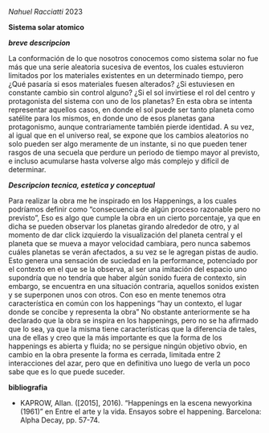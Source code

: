 _Nahuel Racciatti_ 2023

**Sistema solar atomico**

***breve descripcion***

La conformación de lo que nosotros conocemos como sistema solar no fue más que una serie aleatoria sucesiva de eventos, los cuales estuvieron limitados por los materiales existentes en un determinado tiempo, pero ¿Qué pasaría si esos materiales fuesen alterados? ¿Si estuviesen en constante cambio sin control alguno? ¿Si el sol invirtiese el rol del centro y protagonista del sistema con uno de los planetas? En esta obra se intenta representar aquellos casos, en donde el sol puede ser tanto planeta como satélite para los mismos, en donde uno de esos planetas gana protagonismo, aunque contrariamente también pierde identidad. A su vez, al igual que en el universo real, se expone que los cambios aleatorios no solo pueden ser algo meramente de un instante, si no que pueden tener rasgos de una secuela que perdure un periodo de tiempo mayor al previsto, e incluso acumularse hasta volverse algo más complejo y difícil de determinar. 

***Descripcion tecnica, estetica y conceptual***

Para realizar la obra me he inspirado en los Happenings, a los cuales podríamos definir como “consecuencia de algún proceso razonable pero no previsto”, Eso es algo que cumple la obra en un cierto porcentaje, ya que en dicha se pueden observar los planetas girando alrededor de otro, y al momento de dar click izquierdo la visualización del planeta central y el planeta que se mueva a mayor velocidad cambiara, pero nunca sabemos cuáles planetas se verán afectados, a su vez se le agregan pistas de audio. Esto genera una sensación de suciedad en la performance, potenciado por el contexto en el que se la observa, al ser una imitación del espacio uno supondría que no tendría que haber algún sonido fuera de contexto, sin embargo, se encuentra en una situación contraria, aquellos sonidos existen y se superponen unos con otros. Con eso en mente tenemos otra característica en común con los happenings “hay un contexto, el lugar donde se concibe y representa la obra” No obstante anteriormente se ha declarado que la obra se inspira en los happenings, pero no se ha afirmado que lo sea, ya que la misma tiene características que la diferencia de tales, una de ellas y creo que la más importante es que la forma de los happenings es abierta y fluida; no se persigue ningún objetivo obvio, en cambio en la obra presente la forma es cerrada, limitada entre 2 interacciones del azar, pero que en definitiva uno luego de verla un poco sabe que es lo que puede suceder.

**bibliografia**

- KAPROW, Allan. ([2015], 2016). “Happenings en la escena newyorkina (1961)” en Entre el arte y la vida. Ensayos sobre el happening. Barcelona: Alpha Decay, pp. 57-74.

